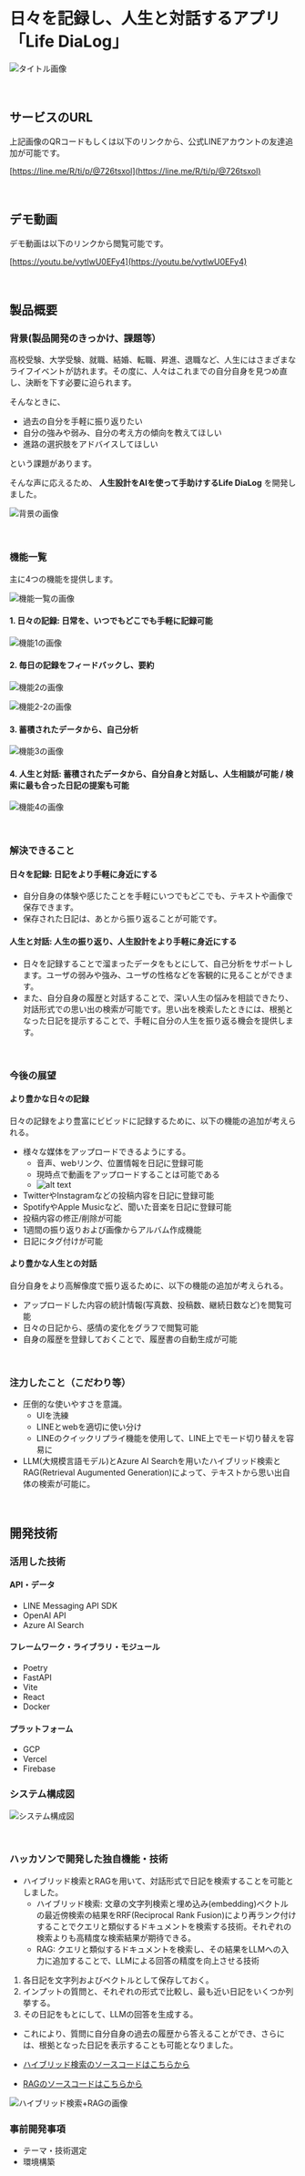 # 日々を記録し、人生と対話するアプリ 「Life DiaLog」

![タイトル画像](./readme_src/title.jpeg)

<br />

## サービスのURL

上記画像のQRコードもしくは以下のリンクから、公式LINEアカウントの友達追加が可能です。

[https://line.me/R/ti/p/@726tsxol](https://line.me/R/ti/p/@726tsxol)

<br />

## デモ動画

デモ動画は以下のリンクから閲覧可能です。

[https://youtu.be/vytlwU0EFy4](https://youtu.be/vytlwU0EFy4)

<br />

## 製品概要
### 背景(製品開発のきっかけ、課題等）
高校受験、大学受験、就職、結婚、転職、昇進、退職など、人生にはさまざまなライフイベントが訪れます。その度に、人々はこれまでの自分自身を見つめ直し、決断を下す必要に迫られます。

そんなときに、

- 過去の自分を手軽に振り返りたい
- 自分の強みや弱み、自分の考え方の傾向を教えてほしい
- 進路の選択肢をアドバイスしてほしい

という課題があります。


そんな声に応えるため、 **人生設計をAIを使って手助けするLife DiaLog** を開発しました。

![背景の画像](./readme_src/background.jpg)

<br />

### 機能一覧
主に4つの機能を提供します。

![機能一覧の画像](./readme_src/function.jpg)

#### 1. 日々の記録: 日常を、いつでもどこでも手軽に記録可能

![機能1の画像](./readme_src/function1.jpg)

#### 2. 毎日の記録をフィードバックし、要約

![機能2の画像](./readme_src/function2.jpg)

![機能2-2の画像](./readme_src/function2_2.jpg)

#### 3. 蓄積されたデータから、自己分析

![機能3の画像](./readme_src/function3.jpg)

#### 4. 人生と対話: 蓄積されたデータから、自分自身と対話し、人生相談が可能 / 検索に最も合った日記の提案も可能

![機能4の画像](./readme_src/function4.jpg)


<br />

### 解決できること
#### 日々を記録: 日記をより手軽に身近にする
- 自分自身の体験や感じたことを手軽にいつでもどこでも、テキストや画像で保存できます。
- 保存された日記は、あとから振り返ることが可能です。


#### 人生と対話: 人生の振り返り、人生設計をより手軽に身近にする
- 日々を記録することで溜まったデータをもとにして、自己分析をサポートします。ユーザの弱みや強み、ユーザの性格などを客観的に見ることができます。
- また、自分自身の履歴と対話することで、深い人生の悩みを相談できたり、対話形式での思い出の検索が可能です。思い出を検索したときには、根拠となった日記を提示することで、手軽に自分の人生を振り返る機会を提供します。

<br />

### 今後の展望

#### より豊かな日々の記録
日々の記録をより豊富にビビッドに記録するために、以下の機能の追加が考えられる。

- 様々な媒体をアップロードできるようにする。
  - 音声、webリンク、位置情報を日記に登録可能
  - 現時点で動画をアップロードすることは可能である
  - ![alt text](readme_src/movie_approad.gif)
- TwitterやInstagramなどの投稿内容を日記に登録可能
- SpotifyやApple Musicなど、聞いた音楽を日記に登録可能
- 投稿内容の修正/削除が可能
- 1週間の振り返りおよび画像からアルバム作成機能
- 日記にタグ付けが可能


#### より豊かな人生との対話
自分自身をより高解像度で振り返るために、以下の機能の追加が考えられる。

- アップロードした内容の統計情報(写真数、投稿数、継続日数など)を閲覧可能
- 日々の日記から、感情の変化をグラフで閲覧可能
- 自身の履歴を登録しておくことで、履歴書の自動生成が可能

<br />

### 注力したこと（こだわり等）
- 圧倒的な使いやすさを意識。
    - UIを洗練
    - LINEとwebを適切に使い分け
    - LINEのクイックリプライ機能を使用して、LINE上でモード切り替えを容易に
- LLM(大規模言語モデル)とAzure AI Searchを用いたハイブリッド検索とRAG(Retrieval Augumented Generation)によって、テキストから思い出自体の検索が可能に。

<br />

## 開発技術
### 活用した技術
#### API・データ
* LINE Messaging API SDK
* OpenAI API
* Azure AI Search

#### フレームワーク・ライブラリ・モジュール
* Poetry
* FastAPI
* Vite
* React
* Docker

#### プラットフォーム
* GCP
* Vercel
* Firebase

### システム構成図
![システム構成図](./readme_src/system_configuration_diagram.png)

<br />

### ハッカソンで開発した独自機能・技術
- ハイブリッド検索とRAGを用いて、対話形式で日記を検索することを可能としました。
    - ハイブリッド検索: 文章の文字列検索と埋め込み(embedding)ベクトルの最近傍検索の結果をRRF(Reciprocal Rank Fusion)により再ランク付けすることでクエリと類似するドキュメントを検索する技術。それぞれの検索よりも高精度な検索結果が期待できる。
    - RAG: クエリと類似するドキュメントを検索し、その結果をLLMへの入力に追加することで、LLMによる回答の精度を向上させる技術

1. 各日記を文字列およびベクトルとして保存しておく。
2. インプットの質問と、それぞれの形式で比較し、最も近い日記をいくつか列挙する。
3. その日記をもとにして、LLMの回答を生成する。


- これにより、質問に自分自身の過去の履歴から答えることができ、さらには、根拠となった日記を表示することも可能となりました。


- [ハイブリッド検索のソースコードはこちらから](https://github.com/jphacks/tk_2411/blob/main/backend/app/alg/ai_search_support.py)

- [RAGのソースコードはこちらから](https://github.com/jphacks/tk_2411/blob/main/backend/app/alg/rag.py)

![ハイブリッド検索+RAGの画像](./readme_src/ai_search.jpg)


### 事前開発事項
- テーマ・技術選定
- 環境構築

